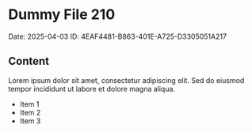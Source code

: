 # Dummy File 210

Date: 2025-04-03
ID: 4EAF4481-B863-401E-A725-D3305051A217

## Content

Lorem ipsum dolor sit amet, consectetur adipiscing elit.
Sed do eiusmod tempor incididunt ut labore et dolore magna aliqua.

* Item 1
* Item 2
* Item 3

